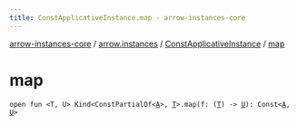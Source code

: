 ```yaml
---
title: ConstApplicativeInstance.map - arrow-instances-core
---
```


[arrow-instances-core](../../index.html) / [arrow.instances](../index.html) / [ConstApplicativeInstance](index.html) / [map](./map.html)

# map

`open fun <T, U> Kind<ConstPartialOf<`[`A`](index.html#A)`>, `[`T`](map.html#T)`>.map(f: (`[`T`](map.html#T)`) -> `[`U`](map.html#U)`): Const<`[`A`](index.html#A)`, `[`U`](map.html#U)`>`